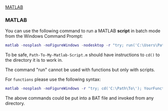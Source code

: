 [MATLAB](#matlab)

### MATLAB

You can use the following command to run a MATLAB __script__ in batch mode from the Windows Command Prompt:
```matlab
matlab -nosplash -noFigureWindows -nodesktop -r "try; run('C:\Users\Path-To-My-Matlab-Script.m'); catch; end; quit"
```
To be safe, `Path-To-My-Matlab-Script.m` should have instructions to `cd()` to the directory it is to work in.

The command "run" cannot be used with functions but only with scripts.

For `functions` please use the following syntax:
```matlab
matlab -nosplash -noFigureWindows -r "try; cd('C:\Path\To\'); YourFunctionName(); catch; end; quit"
```
The above commands could be put into a BAT file and invoked from any directory.

